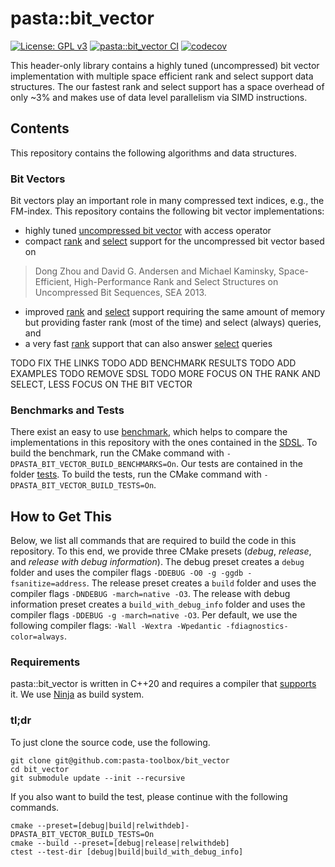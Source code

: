 # pasta::bit_vector

[![License: GPL v3](https://img.shields.io/badge/License-GPLv3-blue.svg)](https://www.gnu.org/licenses/gpl-3.0)
[![pasta::bit_vector CI](https://github.com/pasta-toolbox/bit_vector/actions/workflows/ctest.yml/badge.svg)](https://github.com/pasta-toolbox/bit_vector/actions/workflows/ctest.yml)
[![codecov](https://codecov.io/gh/pasta-toolbox/bit_vector/branch/main/graph/badge.svg?token=2QD6ME44SU)](https://codecov.io/gh/pasta-toolbox/bit_vector)

This header-only library contains a highly tuned (uncompressed) bit vector implementation with multiple space efficient rank and select support data structures.
The our fastest rank and select support has a space overhead of only ~3% and makes use of data level parallelism via SIMD instructions.

## Contents
This repository contains the following algorithms and data structures.

### Bit Vectors
Bit vectors play an important role in many compressed text indices, e.g., the FM-index.
This repository contains the following bit vector implementations:

- highly tuned [uncompressed bit vector][] with access operator
- compact [rank][] and [select][] support for the uncompressed bit vector based on

> Dong Zhou and David G. Andersen and Michael Kaminsky,
> Space-Efficient, High-Performance Rank and Select Structures on Uncompressed Bit Sequences,
> SEA 2013.

- improved [rank][] and [select][] support requiring the same amount of memory but providing faster rank (most of the time) and select (always) queries, and
- a very fast [rank][] support that can also answer [select][] queries

TODO FIX THE LINKS
TODO ADD BENCHMARK RESULTS
TODO ADD EXAMPLES
TODO REMOVE SDSL
TODO MORE FOCUS ON THE RANK AND SELECT, LESS FOCUS ON THE BIT VECTOR

[uncompressed bit vector]: bit_vector/bit_vector.hpp
[rank]: bit_vectorsupport/bit_vector_rank.hpp
[select]: bit_vector/bit_vector_rank_select.hpp

### Benchmarks and Tests

There exist an easy to use [benchmark][], which helps to compare the implementations in this repository with the ones contained in the [SDSL][].
To build the benchmark, run the CMake command with `-DPASTA_BIT_VECTOR_BUILD_BENCHMARKS=On`.
Our tests are contained in the folder [tests][].
To build the tests, run the CMake command with `-DPASTA_BIT_VECTOR_BUILD_TESTS=On`.

[benchmark]: benchmarks/bit_vector_benchmark.cpp
[SDSL]: https://github.com/simongog/sdsl-lite
[tests]: tests/

## How to Get This
Below, we list all commands that are required to build the code in this repository.
To this end, we provide three CMake presets (_debug_, _release_, and _release with debug information_).
The debug preset creates a `debug` folder and uses the compiler flags `-DDEBUG -O0 -g -ggdb -fsanitize=address`.
The release preset creates a `build` folder and uses the compiler flags `-DNDEBUG -march=native -O3`.
The release with debug information preset creates a `build_with_debug_info` folder and uses the compiler flags `-DDEBUG -g -march=native -O3`.
Per default, we use the following compiler flags: `-Wall -Wextra -Wpedantic -fdiagnostics-color=always`.

### Requirements
pasta::bit_vector is written in C++20 and requires a compiler that [supports][] it.
We use [Ninja][] as build system.

[supports]: https://en.cppreference.com/w/cpp/compiler_support
[Ninja]: https://ninja-build.org/

### tl;dr
To just clone the source code, use the following.
```
git clone git@github.com:pasta-toolbox/bit_vector
cd bit_vector
git submodule update --init --recursive
```
If you also want to build the test, please continue with the following commands.
```
cmake --preset=[debug|build|relwithdeb]-DPASTA_BIT_VECTOR_BUILD_TESTS=On
cmake --build --preset=[debug|release|relwithdeb]
ctest --test-dir [debug|build|build_with_debug_info]
```


